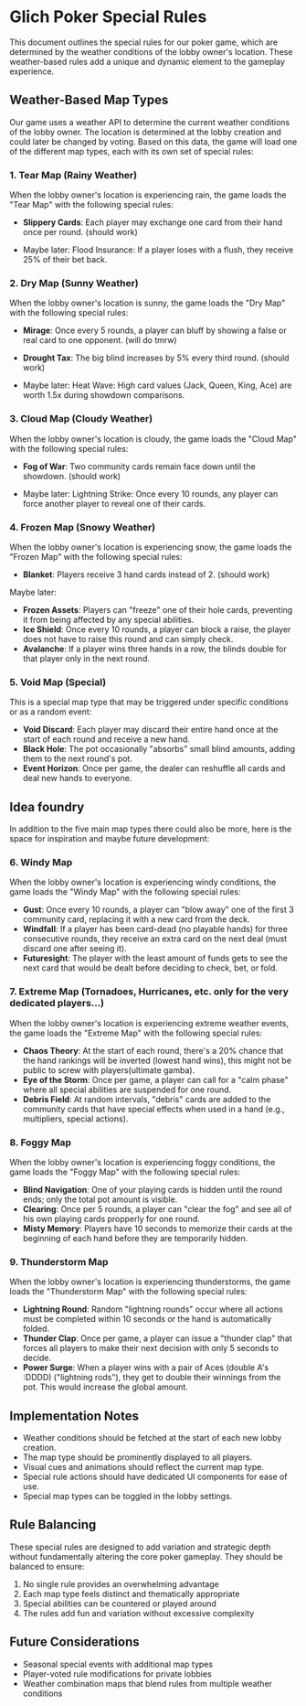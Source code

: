 # Glich Poker Special Rules

This document outlines the special rules for our poker game, which are determined by the weather conditions of the lobby owner's location. These weather-based rules add a unique and dynamic element to the gameplay experience.

## Weather-Based Map Types

Our game uses a weather API to determine the current weather conditions of the lobby owner. The location is determined at the lobby creation and could later be changed by voting. Based on this data, the game will load one of the different map types, each with its own set of special rules:

### 1. Tear Map (Rainy Weather)
When the lobby owner's location is experiencing rain, the game loads the "Tear Map" with the following special rules:
- **Slippery Cards**: Each player may exchange one card from their hand once per round. (should work)

- Maybe later: Flood Insurance: If a player loses with a flush, they receive 25% of their bet back.


### 2. Dry Map (Sunny Weather)
When the lobby owner's location is sunny, the game loads the "Dry Map" with the following special rules:
- **Mirage**: Once every 5 rounds, a player can bluff by showing a false or real card to one opponent. (will do tmrw)
- **Drought Tax**: The big blind increases by 5% every third round. (should work)

- Maybe later: Heat Wave: High card values (Jack, Queen, King, Ace) are worth 1.5x during showdown comparisons.


### 3. Cloud Map (Cloudy Weather)
When the lobby owner's location is cloudy, the game loads the "Cloud Map" with the following special rules:
- **Fog of War**: Two community cards remain face down until the showdown. (should work)

- Maybe later: Lightning Strike: Once every 10 rounds, any player can force another player to reveal one of their cards.

### 4. Frozen Map (Snowy Weather)
When the lobby owner's location is experiencing snow, the game loads the "Frozen Map" with the following special rules:
- **Blanket**: Players receive 3 hand cards instead of 2. (should work)

Maybe later: 
- **Frozen Assets**: Players can "freeze" one of their hole cards, preventing it from being affected by any special abilities.
- **Ice Shield**: Once every 10 rounds, a player can block a raise, the player does not have to raise this round and can simply check. 
- **Avalanche**: If a player wins three hands in a row, the blinds double for that player only in the next round.

### 5. Void Map (Special)
This is a special map type that may be triggered under specific conditions or as a random event:
- **Void Discard**: Each player may discard their entire hand once at the start of each round and receive a new hand.
- **Black Hole**: The pot occasionally "absorbs" small blind amounts, adding them to the next round's pot.
- **Event Horizon**: Once per game, the dealer can reshuffle all cards and deal new hands to everyone.

## Idea foundry

In addition to the five main map types there could also be more, here is the space for inspiration and maybe future development:

### 6. Windy Map
When the lobby owner's location is experiencing windy conditions, the game loads the "Windy Map" with the following special rules:
- **Gust**: Once every 10 rounds, a player can "blow away" one of the first 3 community card, replacing it with a new card from the deck.
- **Windfall**: If a player has been card-dead (no playable hands) for three consecutive rounds, they receive an extra card on the next deal (must discard one after seeing it).
- **Futuresight**: The player with the least amount of funds gets to see the next card that would be dealt before deciding to check, bet, or fold.

### 7. Extreme Map (Tornadoes, Hurricanes, etc. only for the very dedicated players...)
When the lobby owner's location is experiencing extreme weather events, the game loads the "Extreme Map" with the following special rules:
- **Chaos Theory**: At the start of each round, there's a 20% chance that the hand rankings will be inverted (lowest hand wins), this might not be public to screw with players(ultimate gamba).
- **Eye of the Storm**: Once per game, a player can call for a "calm phase" where all special abilities are suspended for one round.
- **Debris Field**: At random intervals, "debris" cards are added to the community cards that have special effects when used in a hand (e.g., multipliers, special actions).

### 8. Foggy Map
When the lobby owner's location is experiencing foggy conditions, the game loads the "Foggy Map" with the following special rules:
- **Blind Navigation**: One of your playing cards is hidden until the round ends; only the total pot amount is visible.
- **Clearing**: Once per 5 rounds, a player can "clear the fog" and see all of his own playing cards propperly for one round.
- **Misty Memory**: Players have 10 seconds to memorize their cards at the beginning of each hand before they are temporarily hidden.

### 9. Thunderstorm Map
When the lobby owner's location is experiencing thunderstorms, the game loads the "Thunderstorm Map" with the following special rules:
- **Lightning Round**: Random "lightning rounds" occur where all actions must be completed within 10 seconds or the hand is automatically folded.
- **Thunder Clap**: Once per game, a player can issue a "thunder clap" that forces all players to make their next decision with only 5 seconds to decide.
- **Power Surge**: When a player wins with a pair of Aces (double A's :DDDD) ("lightning rods"), they get to double their winnings from the pot. This would increase the global amount. 

## Implementation Notes

- Weather conditions should be fetched at the start of each new lobby creation.
- The map type should be prominently displayed to all players.
- Visual cues and animations should reflect the current map type.
- Special rule actions should have dedicated UI components for ease of use.
- Special map types can be toggled in the lobby settings.

## Rule Balancing

These special rules are designed to add variation and strategic depth without fundamentally altering the core poker gameplay. They should be balanced to ensure:

1. No single rule provides an overwhelming advantage
2. Each map type feels distinct and thematically appropriate
3. Special abilities can be countered or played around
4. The rules add fun and variation without excessive complexity

## Future Considerations

- Seasonal special events with additional map types
- Player-voted rule modifications for private lobbies
- Weather combination maps that blend rules from multiple weather conditions
